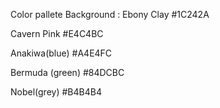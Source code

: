 Color pallete Background : Ebony Clay #1C242A

Cavern Pink #E4C4BC

Anakiwa(blue) #A4E4FC

Bermuda (green) #84DCBC

Nobel(grey) #B4B4B4
